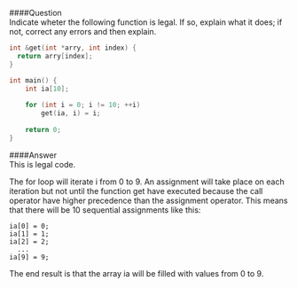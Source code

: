 ####Question  
Indicate wheter the following function is legal. If so, explain what it does; if not, correct any errors and then explain.  
```cpp
int &get(int *arry, int index) { 
  return arry[index]; 
}

int main() {
    int ia[10];
    
    for (int i = 0; i != 10; ++i)
        get(ia, i) = i;
  
    return 0;
}
```
####Answer  
This is legal code.  

The for loop will iterate i from 0 to 9. An assignment will take place on each iteration but not until the function get have executed because the call operator have higher precedence than the assignment operator. This means that there will be 10 sequential assignments like this:
```
ia[0] = 0;
ia[1] = 1;
ia[2] = 2;
  ...
ia[9] = 9;
```
The end result is that the array ia will be filled with values from 0 to 9.  
